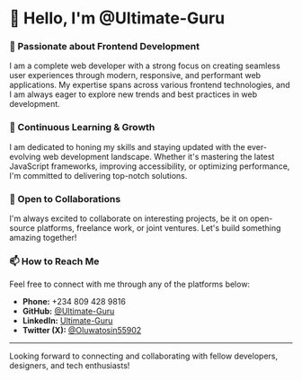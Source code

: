 # 👋 Hello, I'm @Ultimate-Guru

### 👀 Passionate about Frontend Development
I am a complete web developer with a strong focus on creating seamless user experiences through modern, responsive, and performant web applications. My expertise spans across various frontend technologies, and I am always eager to explore new trends and best practices in web development.

### 🌱 Continuous Learning & Growth
I am dedicated to honing my skills and staying updated with the ever-evolving web development landscape. Whether it's mastering the latest JavaScript frameworks, improving accessibility, or optimizing performance, I'm committed to delivering top-notch solutions.

### 💼 Open to Collaborations
I'm always excited to collaborate on interesting projects, be it on open-source platforms, freelance work, or joint ventures. Let's build something amazing together!

### 📫 How to Reach Me
Feel free to connect with me through any of the platforms below:

- **Phone:** +234 809 428 9816
- **GitHub:** [@Ultimate-Guru](https://github.com/Ultimate-Guru)
- **LinkedIn:** [Ultimate-Guru](https://www.linkedin.com/in/ultimate-guru-b7b80729a/)
- **Twitter (X):** [@Oluwatosin55902](https://x.com/Oluwatosin55902)

---

Looking forward to connecting and collaborating with fellow developers, designers, and tech enthusiasts!
